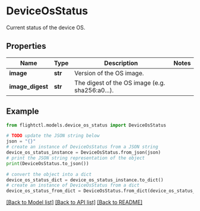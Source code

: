 # DeviceOsStatus

Current status of the device OS.

## Properties

Name | Type | Description | Notes
------------ | ------------- | ------------- | -------------
**image** | **str** | Version of the OS image. | 
**image_digest** | **str** | The digest of the OS image (e.g. sha256:a0...). | 

## Example

```python
from flightctl.models.device_os_status import DeviceOsStatus

# TODO update the JSON string below
json = "{}"
# create an instance of DeviceOsStatus from a JSON string
device_os_status_instance = DeviceOsStatus.from_json(json)
# print the JSON string representation of the object
print(DeviceOsStatus.to_json())

# convert the object into a dict
device_os_status_dict = device_os_status_instance.to_dict()
# create an instance of DeviceOsStatus from a dict
device_os_status_from_dict = DeviceOsStatus.from_dict(device_os_status_dict)
```
[[Back to Model list]](../README.md#documentation-for-models) [[Back to API list]](../README.md#documentation-for-api-endpoints) [[Back to README]](../README.md)


